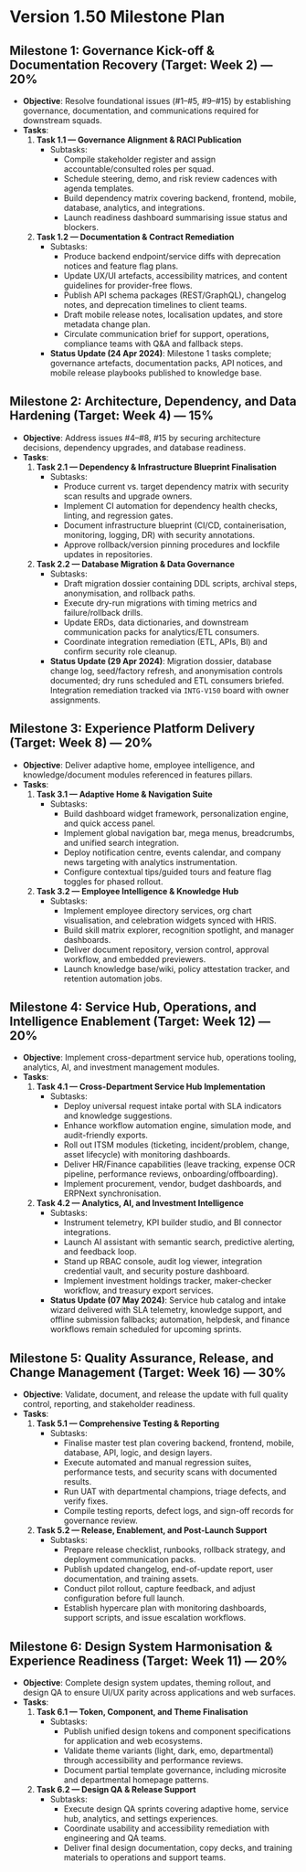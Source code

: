 # Version 1.50 Milestone Plan

## Milestone 1: Governance Kick-off & Documentation Recovery (Target: Week 2) — 20%
- **Objective**: Resolve foundational issues (#1–#5, #9–#15) by establishing governance, documentation, and communications required for downstream squads.
- **Tasks**:
  1. **Task 1.1 — Governance Alignment & RACI Publication**
     - Subtasks:
       - Compile stakeholder register and assign accountable/consulted roles per squad.
       - Schedule steering, demo, and risk review cadences with agenda templates.
       - Build dependency matrix covering backend, frontend, mobile, database, analytics, and integrations.
       - Launch readiness dashboard summarising issue status and blockers.
  2. **Task 1.2 — Documentation & Contract Remediation**
     - Subtasks:
       - Produce backend endpoint/service diffs with deprecation notices and feature flag plans.
       - Update UX/UI artefacts, accessibility matrices, and content guidelines for provider-free flows.
       - Publish API schema packages (REST/GraphQL), changelog notes, and deprecation timelines to client teams.
       - Draft mobile release notes, localisation updates, and store metadata change plan.
       - Circulate communication brief for support, operations, compliance teams with Q&A and fallback steps.
     - **Status Update (24 Apr 2024)**: Milestone 1 tasks complete; governance artefacts, documentation packs, API notices, and mobile release playbooks published to knowledge base.

## Milestone 2: Architecture, Dependency, and Data Hardening (Target: Week 4) — 15%
- **Objective**: Address issues #4–#8, #15 by securing architecture decisions, dependency upgrades, and database readiness.
- **Tasks**:
  1. **Task 2.1 — Dependency & Infrastructure Blueprint Finalisation**
     - Subtasks:
       - Produce current vs. target dependency matrix with security scan results and upgrade owners.
       - Implement CI automation for dependency health checks, linting, and regression gates.
       - Document infrastructure blueprint (CI/CD, containerisation, monitoring, logging, DR) with security annotations.
       - Approve rollback/version pinning procedures and lockfile updates in repositories.
  2. **Task 2.2 — Database Migration & Data Governance**
     - Subtasks:
       - Draft migration dossier containing DDL scripts, archival steps, anonymisation, and rollback paths.
       - Execute dry-run migrations with timing metrics and failure/rollback drills.
       - Update ERDs, data dictionaries, and downstream communication packs for analytics/ETL consumers.
       - Coordinate integration remediation (ETL, APIs, BI) and confirm security role cleanup.
     - **Status Update (29 Apr 2024)**: Migration dossier, database change log, seed/factory refresh, and anonymisation controls documented; dry runs scheduled and ETL consumers briefed. Integration remediation tracked via `INTG-V150` board with owner assignments.

## Milestone 3: Experience Platform Delivery (Target: Week 8) — 20%
- **Objective**: Deliver adaptive home, employee intelligence, and knowledge/document modules referenced in features pillars.
- **Tasks**:
  1. **Task 3.1 — Adaptive Home & Navigation Suite**
     - Subtasks:
       - Build dashboard widget framework, personalization engine, and quick access panel.
       - Implement global navigation bar, mega menus, breadcrumbs, and unified search integration.
       - Deploy notification centre, events calendar, and company news targeting with analytics instrumentation.
       - Configure contextual tips/guided tours and feature flag toggles for phased rollout.
  2. **Task 3.2 — Employee Intelligence & Knowledge Hub**
     - Subtasks:
       - Implement employee directory services, org chart visualisation, and celebration widgets synced with HRIS.
       - Build skill matrix explorer, recognition spotlight, and manager dashboards.
       - Deliver document repository, version control, approval workflow, and embedded previewers.
       - Launch knowledge base/wiki, policy attestation tracker, and retention automation jobs.

## Milestone 4: Service Hub, Operations, and Intelligence Enablement (Target: Week 12) — 20%
- **Objective**: Implement cross-department service hub, operations tooling, analytics, AI, and investment management modules.
- **Tasks**:
  1. **Task 4.1 — Cross-Department Service Hub Implementation**
     - Subtasks:
       - Deploy universal request intake portal with SLA indicators and knowledge suggestions.
       - Enhance workflow automation engine, simulation mode, and audit-friendly exports.
       - Roll out ITSM modules (ticketing, incident/problem, change, asset lifecycle) with monitoring dashboards.
       - Deliver HR/Finance capabilities (leave tracking, expense OCR pipeline, performance reviews, onboarding/offboarding).
       - Implement procurement, vendor, budget dashboards, and ERPNext synchronisation.
  2. **Task 4.2 — Analytics, AI, and Investment Intelligence**
     - Subtasks:
       - Instrument telemetry, KPI builder studio, and BI connector integrations.
       - Launch AI assistant with semantic search, predictive alerting, and feedback loop.
       - Stand up RBAC console, audit log viewer, integration credential vault, and security posture dashboard.
       - Implement investment holdings tracker, maker-checker workflow, and treasury export services.
     - **Status Update (07 May 2024)**: Service hub catalog and intake wizard delivered with SLA telemetry, knowledge support, and offline submission fallbacks; automation, helpdesk, and finance workflows remain scheduled for upcoming sprints.

## Milestone 5: Quality Assurance, Release, and Change Management (Target: Week 16) — 30%
- **Objective**: Validate, document, and release the update with full quality control, reporting, and stakeholder readiness.
- **Tasks**:
  1. **Task 5.1 — Comprehensive Testing & Reporting**
     - Subtasks:
       - Finalise master test plan covering backend, frontend, mobile, database, API, logic, and design layers.
       - Execute automated and manual regression suites, performance tests, and security scans with documented results.
       - Run UAT with departmental champions, triage defects, and verify fixes.
       - Compile testing reports, defect logs, and sign-off records for governance review.
  2. **Task 5.2 — Release, Enablement, and Post-Launch Support**
     - Subtasks:
       - Prepare release checklist, runbooks, rollback strategy, and deployment communication packs.
       - Publish updated changelog, end-of-update report, user documentation, and training assets.
       - Conduct pilot rollout, capture feedback, and adjust configuration before full launch.
       - Establish hypercare plan with monitoring dashboards, support scripts, and issue escalation workflows.

## Milestone 6: Design System Harmonisation & Experience Readiness (Target: Week 11) — 20%
- **Objective**: Complete design system updates, theming rollout, and design QA to ensure UI/UX parity across applications and web surfaces.
- **Tasks**:
  1. **Task 6.1 — Token, Component, and Theme Finalisation**
     - Subtasks:
       - Publish unified design tokens and component specifications for application and web ecosystems.
       - Validate theme variants (light, dark, emo, departmental) through accessibility and performance reviews.
       - Document partial template governance, including microsite and departmental homepage patterns.
  2. **Task 6.2 — Design QA & Release Support**
     - Subtasks:
       - Execute design QA sprints covering adaptive home, service hub, analytics, and settings experiences.
       - Coordinate usability and accessibility remediation with engineering and QA teams.
       - Deliver final design documentation, copy decks, and training materials to operations and support teams.
